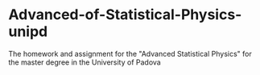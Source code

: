 # Advanced-of-Statistical-Physics-unipd

The homework and assignment for the "Advanced Statistical Physics" for the master degree in the University of Padova

